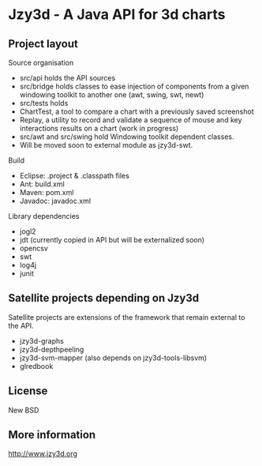 Jzy3d - A Java API for 3d charts
================================

Project layout
--------------
Source organisation
- src/api holds the API sources
- src/bridge holds classes to ease injection of components from a given windowing toolkit to another one (awt, swing, swt, newt) 
- src/tests holds
 - ChartTest, a tool to compare a chart with a previously saved screenshot
 - Replay, a utility to record and validate a sequence of mouse and key interactions results on a chart (work in progress)
- src/awt and src/swing hold Windowing toolkit dependent classes. 
 - Will be moved soon to external module as jzy3d-swt. 

Build
- Eclipse: .project & .classpath files
- Ant: build.xml
- Maven: pom.xml
- Javadoc: javadoc.xml

Library dependencies
- jogl2
- jdt (currently copied in API but will be externalized soon)
- opencsv
- swt
- log4j
- junit

Satellite projects depending on Jzy3d
--------------
Satellite projects are extensions of the framework that remain external to the API.

- jzy3d-graphs
- jzy3d-depthpeeling
- jzy3d-svm-mapper (also depends on jzy3d-tools-libsvm)
- glredbook

License
--------------
New BSD

More information
--------------
http://www.jzy3d.org


